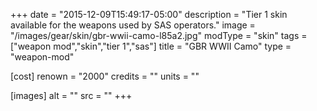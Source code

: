 +++
date = "2015-12-09T15:49:17-05:00"
description = "Tier 1 skin available for the weapons used by SAS operators."
image = "/images/gear/skin/gbr-wwii-camo-l85a2.jpg"
modType = "skin"
tags = ["weapon mod","skin","tier 1","sas"]
title = "GBR WWII Camo"
type = "weapon-mod"

[cost]
  renown = "2000"
  credits = ""
  units = ""

[images]
  alt = ""
  src = ""
+++
